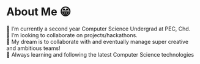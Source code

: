 # About Me 😁
🔭 I’m currently a second year Computer Science Undergrad at PEC, Chd.
<br>
👯 I’m looking to collaborate on projects/hackathons.
<br>
🤝 My dream is to collaborate with and eventually manage super creative and ambitious teams!
<br>
🎈 Always learning and following the latest Computer Science technologies



<!---
CyberDatta/CyberDatta is a ✨ special ✨ repository because its `README.md` (this file) appears on your GitHub profile.
You can click the Preview link to take a look at your changes.
--->

